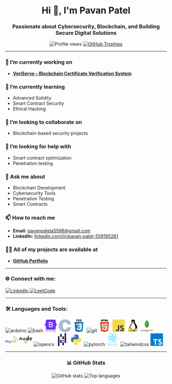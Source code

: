 <h1 align="center">Hi 👋, I'm Pavan Patel</h1>
<h3 align="center">Passionate about Cybersecurity, Blockchain, and Building Secure Digital Solutions</h3>

<p align="center">
  <img src="https://komarev.com/ghpvc/?username=coder7657&label=Profile%20views&color=0e75b6&style=flat" alt="Profile views" />
  <a href="https://github.com/ryo-ma/github-profile-trophy">
    <img src="https://github-profile-trophy.vercel.app/?username=coder7657&theme=onedark&margin-w=15" alt="GitHub Trophies" />
  </a>
</p>

---

### 🔭 I’m currently working on
- [**VeriServe – Blockchain Certificate Verification System**](https://github.com/CODER7657/blockchain)

### 🌱 I’m currently learning
- Advanced Solidity
- Smart Contract Security
- Ethical Hacking

### 👯 I’m looking to collaborate on
- Blockchain-based security projects

### 🤝 I’m looking for help with
- Smart contract optimization
- Penetration testing

### 💬 Ask me about
- Blockchain Development
- Cybersecurity Tools
- Penetration Testing
- Smart Contracts

### 📫 How to reach me
- **Email:** pavanpatela5598@gmail.com
- **LinkedIn:** [linkedin.com/in/pavan-patel-559195261](https://www.linkedin.com/in/pavan-patel-559195261/)

### 👨‍💻 All of my projects are available at
- [**GitHub Portfolio**](https://github.com/CODER7657/)

---

<h3 align="left">🌐 Connect with me:</h3>
<p align="left">
<a href="https://linkedin.com/in/pavan-patel-559195261" target="_blank">
  <img align="center" src="https://raw.githubusercontent.com/rahuldkjain/github-profile-readme-generator/master/src/images/icons/Social/linked-in-alt.svg" alt="LinkedIn" height="30" width="40" />
</a>
<a href="https://www.leetcode.com/bh7pqspudd" target="_blank">
  <img align="center" src="https://raw.githubusercontent.com/rahuldkjain/github-profile-readme-generator/master/src/images/icons/Social/leet-code.svg" alt="LeetCode" height="30" width="40" />
</a>
</p>

---

<h3 align="left">🛠 Languages and Tools:</h3>
<p align="left">
  <img src="https://cdn.worldvectorlogo.com/logos/arduino-1.svg" alt="arduino" width="40" height="40"/> 
  <img src="https://www.vectorlogo.zone/logos/gnu_bash/gnu_bash-icon.svg" alt="bash" width="40" height="40"/> 
  <img src="https://raw.githubusercontent.com/devicons/devicon/master/icons/bootstrap/bootstrap-plain-wordmark.svg" alt="bootstrap" width="40" height="40"/> 
  <img src="https://raw.githubusercontent.com/devicons/devicon/master/icons/c/c-original.svg" alt="c" width="40" height="40"/> 
  <img src="https://raw.githubusercontent.com/devicons/devicon/master/icons/css3/css3-original-wordmark.svg" alt="css3" width="40" height="40"/> 
  <img src="https://www.vectorlogo.zone/logos/git-scm/git-scm-icon.svg" alt="git" width="40" height="40"/> 
  <img src="https://raw.githubusercontent.com/devicons/devicon/master/icons/html5/html5-original-wordmark.svg" alt="html5" width="40" height="40"/> 
  <img src="https://raw.githubusercontent.com/devicons/devicon/master/icons/javascript/javascript-original.svg" alt="javascript" width="40" height="40"/> 
  <img src="https://raw.githubusercontent.com/devicons/devicon/master/icons/linux/linux-original.svg" alt="linux" width="40" height="40"/> 
  <img src="https://raw.githubusercontent.com/devicons/devicon/master/icons/mongodb/mongodb-original-wordmark.svg" alt="mongodb" width="40" height="40"/> 
  <img src="https://raw.githubusercontent.com/devicons/devicon/master/icons/mysql/mysql-original-wordmark.svg" alt="mysql" width="40" height="40"/> 
  <img src="https://raw.githubusercontent.com/devicons/devicon/master/icons/nodejs/nodejs-original-wordmark.svg" alt="nodejs" width="40" height="40"/> 
  <img src="https://www.vectorlogo.zone/logos/opencv/opencv-icon.svg" alt="opencv" width="40" height="40"/> 
  <img src="https://raw.githubusercontent.com/devicons/devicon/master/icons/pandas/pandas-original.svg" alt="pandas" width="40" height="40"/> 
  <img src="https://raw.githubusercontent.com/devicons/devicon/master/icons/python/python-original.svg" alt="python" width="40" height="40"/> 
  <img src="https://www.vectorlogo.zone/logos/pytorch/pytorch-icon.svg" alt="pytorch" width="40" height="40"/> 
  <img src="https://raw.githubusercontent.com/devicons/devicon/master/icons/react/react-original-wordmark.svg" alt="react" width="40" height="40"/> 
  <img src="https://www.vectorlogo.zone/logos/tailwindcss/tailwindcss-icon.svg" alt="tailwindcss" width="40" height="40"/> 
  <img src="https://raw.githubusercontent.com/devicons/devicon/master/icons/typescript/typescript-original.svg" alt="typescript" width="40" height="40"/>
</p>

---

<h3 align="center">📊 GitHub Stats</h3>
<p align="center">
  <img src="https://github-readme-stats.vercel.app/api?username=coder7657&show_icons=true&theme=radical" alt="GitHub stats" />
  <img src="https://github-readme-stats.vercel.app/api/top-langs?username=coder7657&show_icons=true&locale=en&layout=compact&theme=radical" alt="Top languages" />
</p>
